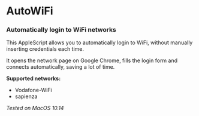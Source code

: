 # AutoWiFi

### Automatically login to WiFi networks

This AppleScript allows you to automatically login to WiFi, without manually inserting credentials each time. 

It opens the network page on Google Chrome, fills the login form and connects automatically, saving a lot of time.
 
**Supported networks:**
- Vodafone-WiFi
- sapienza

*Tested on MacOS 10.14*
